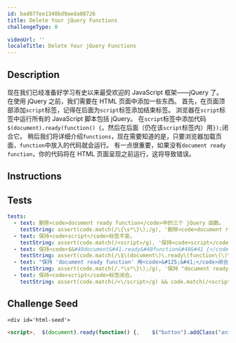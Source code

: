 ```yaml
---
id: bad87fee1348bd9aeda08726
title: Delete Your jQuery Functions
challengeType: 0

videoUrl: ''
localeTitle: Delete Your jQuery Functions
---
```


## Description
<section id='description'>
现在我们已经准备好学习有史以来最受欢迎的 JavaScript 框架——jQuery 了。
在使用 jQuery 之前，我们需要在 HTML 页面中添加一些东西。
首先，在页面顶部添加<code>script</code>标签，记得在后面为<code>script</code>标签添加结束标签。
浏览器在<code>script</code>标签中运行所有的 JavaScript 脚本包括 jQuery。
在<code>script</code>标签中添加代码<code>$(document).ready(function() {</code>。然后在后面（仍在该<code>script</code>标签内）用<code>});</code>闭合它。
稍后我们将详细介绍<code>functions</code>，现在需要知道的是，只要浏览器加载页面，<code>function</code>中放入的代码就会运行。
有一点很重要，如果没有<code>document ready function</code>，你的代码将在 HTML 页面呈现之前运行，这将导致错误。
</section>

## Instructions
<section id='instructions'>

</section>

## Tests
<section id='tests'>

```yml
tests:
  - text: 删除<code>document ready function</code>中的三个 jQuery 函数。
    testString: assert(code.match(/\{\s*\}\);/g), '删除<code>document ready function</code>中的三个 jQuery 函数。');
  - text: 保持<code>script</code>标签不变。
    testString: assert(code.match(/<script>/g), '保持<code>script</code>标签不变。');
  - text: 保持<code>$&#40document&#41.ready&#40function&#40&#41 {</code>在<code>script</code>标签的开头不变。
    testString: assert(code.match(/\$\(document\)\.ready\(function\(\)\s?\{/g), '保持<code>$&#40document&#41.ready&#40function&#40&#41 {</code>在<code>script</code>标签的开头不变。');
  - text: "保持 'document ready function' 用<code>&#125;&#41;</code>闭合。"
    testString: assert(code.match(/.*\s*\}\);/g), '保持 "document ready function" 用<code>&#125;&#41;</code>闭合。');
  - text: 保持<code>script</code>标签闭合。
    testString: assert(code.match(/<\/script>/g) && code.match(/<script/g) && code.match(/<\/script>/g).length === code.match(/<script/g).length, '保持<code>script</code>标签闭合。');

```

</section>

## Challenge Seed
<section id='challengeSeed'>

    <div id='html-seed'>
```html
<script>,  $(document).ready(function() {,    $("button").addClass("animated bounce");,    $(".well").addClass("animated shake");,    $("#target3").addClass("animated fadeOut");,,  });,</script>,,<!-- 请修改本行以上的代码 -->,,<div class="container-fluid">,  <h3 class="text-primary text-center">jQuery Playground</h3>,  <div class="row">,    <div class="col-xs-6">,      <h4>#left-well</h4>,      <div class="well" id="left-well">,        <button class="btn btn-default target" id="target1">#target1</button>,        <button class="btn btn-default target" id="target2">#target2</button>,        <button class="btn btn-default target" id="target3">#target3</button>,      </div>,    </div>,    <div class="col-xs-6">,      <h4>#right-well</h4>,      <div class="well" id="right-well">,        <button class="btn btn-default target" id="target4">#target4</button>,        <button class="btn btn-default target" id="target5">#target5</button>,        <button class="btn btn-default target" id="target6">#target6</button>,      </div>,    </div>,  </div>,</div>
```





</div>





</section>

              